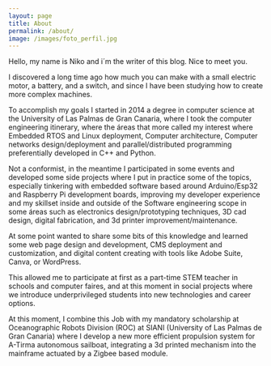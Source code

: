 ```yaml
---
layout: page
title: About
permalink: /about/
image: /images/foto_perfil.jpg
---
```


Hello, my name is Niko and i´m the writer of this blog. Nice to meet you.

I discovered a long time ago how much you can make with a small electric motor, a battery, and a switch, and since I have been studying how to create more complex machines. 

To accomplish my goals I started in 2014 a degree in computer science at the University of Las Palmas de Gran Canaria, where I took the computer engineering itinerary, where the áreas that more called my interest where Embedded RTOS and Linux deployment, Computer architecture, Computer networks design/deployment and parallel/distributed programming preferentially developed in C++ and Python.

Not a conformist, in the meantime I participated in some events and developed some side projects where I put in practice some of the topics, especially tinkering with embedded software based around Arduino/Esp32 and Raspberry Pi development boards, improving my developer experience and my skillset inside and outside of the Software engineering scope in some áreas such as electronics design/prototyping techniques, 3D cad design, digital fabrication, and 3d printer improvement/maintenance. 

At some point wanted to share some bits of this knowledge and learned some web page design and development, CMS deployment and customization, and digital content creating with tools like Adobe Suite, Canva, or WordPress.

This allowed me to participate at first as a part-time STEM teacher in schools and computer faires, and at this moment in social projects where we introduce underprivileged students into new technologies and career options.

At this moment, I combine this Job with my mandatory scholarship at Oceanographic Robots Division (ROC) at SIANI (University of Las Palmas de Gran Canaria) where I develop a new more efficient propulsion system for A-Tirma autonomous sailboat, integrating a 3d printed mechanism into the mainframe actuated by a Zigbee based module.